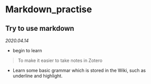 # Markdown_practise
## Try to use markdown
*2020.04.14*
- begin to learn
> To make it easier to take notes in Zotero
   - Learn some basic grammar which is stored in the Wiki, such as underline and highlight.
